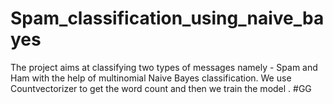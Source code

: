 # Spam_classification_using_naive_bayes

The project aims at classifying two types of messages namely - Spam and Ham with the help of multinomial Naive Bayes classification.
We use Countvectorizer to get the word count and then we train the model . #GG
